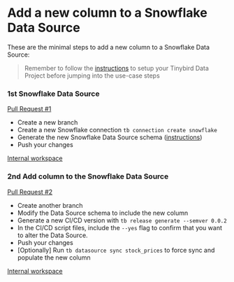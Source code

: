 # Add a new column to a Snowflake Data Source

These are the minimal steps to add a new column to a Snowflake Data Source:

> Remember to follow the [instructions](../README.md) to setup your Tinybird Data Project before jumping into the use-case steps

### 1st Snowflake Data Source

[Pull Request #1](https://github.com/tinybirdco/use-case-examples/pull/73)

- Create a new branch
- Create a new Snowflake connection `tb connection create snowflake`
- Generate the new Snowflake Data Source schema ([instructions](https://www.tinybird.co/docs/ingest/snowflake.html))
- Push your changes

[Internal workspace](https://ui.tinybird.co/7ba1463e-b0df-4c5f-bd3d-0927e142d596/dashboard)

### 2nd Add column to the Snowflake Data Source

[Pull Request #2](https://github.com/tinybirdco/use-case-examples/pull/74)

- Create another branch
- Modify the Data Source schema to include the new column
- Generate a new CI/CD version with `tb release generate --semver 0.0.2`
- In the CI/CD script files, include the `--yes` flag to confirm that you want to alter the Data Source.
- Push your changes
- [Optionally] Run `tb datasource sync stock_prices` to force sync and populate the new column

[Internal workspace](https://ui.tinybird.co/55bd1979-6638-434d-9049-324112188f32/dashboard)
